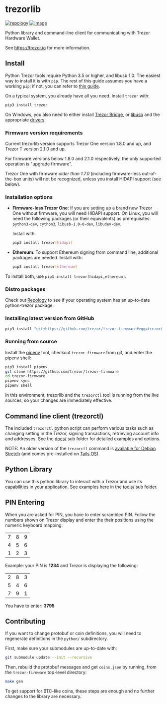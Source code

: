 # trezorlib

[![repology](https://repology.org/badge/tiny-repos/python:trezor.svg)](https://repology.org/metapackage/python:trezor) [![image](https://badges.gitter.im/trezor/community.svg)](https://gitter.im/trezor/community)

Python library and command-line client for communicating with Trezor
Hardware Wallet.

See <https://trezor.io> for more information.

## Install

Python Trezor tools require Python 3.5 or higher, and libusb 1.0. The easiest
way to install it is with `pip`. The rest of this guide assumes you have
a working `pip`; if not, you can refer to [this
guide](https://packaging.python.org/tutorials/installing-packages/).

On a typical system, you already have all you need. Install `trezor` with:

```sh
pip3 install trezor
```

On Windows, you also need to either install [Trezor Bridge](https://wallet.trezor.io/#/bridge), or
[libusb](https://github.com/libusb/libusb/wiki/Windows) and the appropriate
[drivers](https://zadig.akeo.ie/).

### Firmware version requirements

Current trezorlib version supports Trezor One version 1.8.0 and up, and Trezor T version
2.1.0 and up.

For firmware versions below 1.8.0 and 2.1.0 respectively, the only supported operation
is "upgrade firmware".

Trezor One with firmware _older than 1.7.0_ (including firmware-less out-of-the-box
units) will not be recognized, unless you install HIDAPI support (see below).

### Installation options

* **Firmware-less Trezor One**: If you are setting up a brand new Trezor One without
  firmware, you will need HIDAPI support. On Linux, you will need the following packages
  (or their equivalents) as prerequisites: `python3-dev`, `cython3`, `libusb-1.0-0-dev`,
  `libudev-dev`.

  Install with:

  ```sh
  pip3 install trezor[hidapi]
  ```

* **Ethereum**: To support Ethereum signing from command line, additional packages are
  needed. Install with:

  ```sh
  pip3 install trezor[ethereum]
  ```

To install both, use `pip3 install trezor[hidapi,ethereum]`.

### Distro packages

Check out [Repology](https://repology.org/metapackage/python:trezor) to see if your
operating system has an up-to-date python-trezor package.

### Installing latest version from GitHub

```sh
pip3 install "git+https://github.com/trezor/trezor-firmware#egg=trezor&subdirectory=python"
```

### Running from source

Install the [pipenv](https://pipenv.readthedocs.io/en/latest/) tool, checkout
`trezor-firmware` from git, and enter the pipenv shell:

```sh
pip3 install pipenv
git clone https://github.com/trezor/trezor-firmware
cd trezor-firmware
pipenv sync
pipenv shell
```

In this environment, trezorlib and the `trezorctl` tool is running from the live
sources, so your changes are immediately effective.

## Command line client (trezorctl)

The included `trezorctl` python script can perform various tasks such as
changing setting in the Trezor, signing transactions, retrieving account
info and addresses. See the [docs/](docs/) sub folder for detailed
examples and options.

NOTE: An older version of the `trezorctl` command is [available for
Debian Stretch](https://packages.debian.org/en/stretch/python-trezor)
(and comes pre-installed on [Tails OS](https://tails.boum.org/)).

## Python Library

You can use this python library to interact with a Trezor and use its capabilities in
your application. See examples here in the [tools/](tools/) sub folder.

## PIN Entering

When you are asked for PIN, you have to enter scrambled PIN. Follow the
numbers shown on Trezor display and enter the their positions using the
numeric keyboard mapping:

|   |   |   |
|---|---|---|
| 7 | 8 | 9 |
| 4 | 5 | 6 |
| 1 | 2 | 3 |

Example: your PIN is **1234** and Trezor is displaying the following:

|   |   |   |
|---|---|---|
| 2 | 8 | 3 |
| 5 | 4 | 6 |
| 7 | 9 | 1 |

You have to enter: **3795**

## Contributing

If you want to change protobuf or coin definitions, you will need to regenerate
definitions in the `python/` subdirectory.

First, make sure your submodules are up-to-date with:

```sh
git submodule update --init --recursive
```

Then, rebuild the protobuf messages and get `coins.json` by running, from the
`trezor-firmware` top-level directory:

```sh
make gen
```

To get support for BTC-like coins, these steps are enough and no further
changes to the library are necessary.
